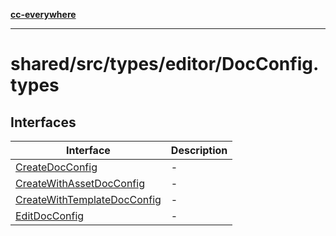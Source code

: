 [**cc-everywhere**](../../../../../index.md)

***

# shared/src/types/editor/DocConfig.types

## Interfaces

| Interface | Description |
| ------ | ------ |
| [CreateDocConfig](interfaces/create-doc-config.md) | - |
| [CreateWithAssetDocConfig](interfaces/create-with-asset-doc-config.md) | - |
| [CreateWithTemplateDocConfig](interfaces/create-with-template-doc-config.md) | - |
| [EditDocConfig](interfaces/edit-doc-config.md) | - |
